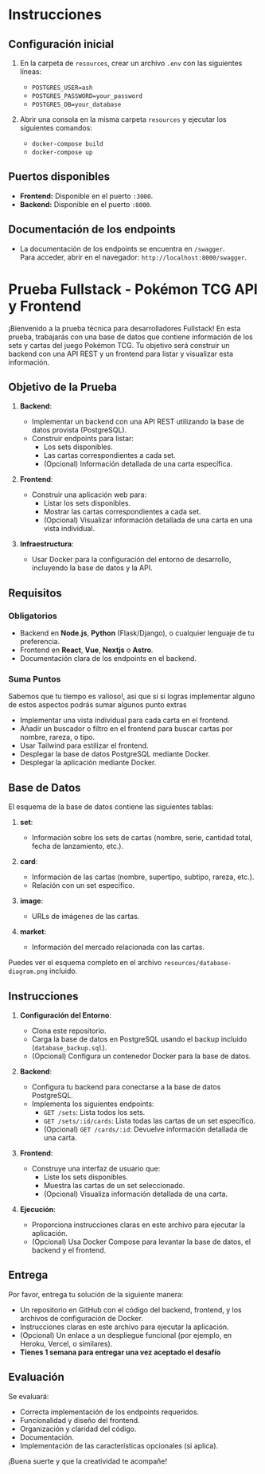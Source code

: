 # Instrucciones

## Configuración inicial

1. En la carpeta de `resources`, crear un archivo `.env` con las siguientes líneas:

   - `POSTGRES_USER=ash`
   - `POSTGRES_PASSWORD=your_password`
   - `POSTGRES_DB=your_database`

2. Abrir una consola en la misma carpeta `resources` y ejecutar los siguientes comandos:

   - `docker-compose build`
   - `docker-compose up`

## Puertos disponibles

- **Frontend:** Disponible en el puerto `:3000`.
- **Backend:** Disponible en el puerto `:8000`.

## Documentación de los endpoints

- La documentación de los endpoints se encuentra en `/swagger`.  
  Para acceder, abrir en el navegador: `http://localhost:8000/swagger`.


# Prueba Fullstack - Pokémon TCG API y Frontend

¡Bienvenido a la prueba técnica para desarrolladores Fullstack! En esta prueba, trabajarás con una base de datos que contiene información de los sets y cartas del juego Pokémon TCG. Tu objetivo será construir un backend con una API REST y un frontend para listar y visualizar esta información. 

## Objetivo de la Prueba

1. **Backend**:
   - Implementar un backend con una API REST utilizando la base de datos provista (PostgreSQL).
   - Construir endpoints para listar:
     - Los sets disponibles.
     - Las cartas correspondientes a cada set.
     - (Opcional) Información detallada de una carta específica.

2. **Frontend**:
   - Construir una aplicación web para:
     - Listar los sets disponibles.
     - Mostrar las cartas correspondientes a cada set.
     - (Opcional) Visualizar información detallada de una carta en una vista individual.

3. **Infraestructura**:
   - Usar Docker para la configuración del entorno de desarrollo, incluyendo la base de datos y la API.

## Requisitos

### Obligatorios
- Backend en **Node.js**, **Python** (Flask/Django), o cualquier lenguaje de tu preferencia.
- Frontend en **React**, **Vue**, **Nextjs** o **Astro**.
- Documentación clara de los endpoints en el backend.

### Suma Puntos
Sabemos que tu tiempo es valioso!, asi que si si logras implementar alguno de estos aspectos podrás sumar algunos punto extras

- Implementar una vista individual para cada carta en el frontend.
- Añadir un buscador o filtro en el frontend para buscar cartas por nombre, rareza, o tipo.
- Usar Tailwind para estilizar el frontend.
- Desplegar la base de datos PostgreSQL mediante Docker.
- Desplegar la aplicación mediante Docker.

## Base de Datos
El esquema de la base de datos contiene las siguientes tablas:

1. **set**:
   - Información sobre los sets de cartas (nombre, serie, cantidad total, fecha de lanzamiento, etc.).

2. **card**:
   - Información de las cartas (nombre, supertipo, subtipo, rareza, etc.).
   - Relación con un set específico.

3. **image**:
   - URLs de imágenes de las cartas.

4. **market**:
   - Información del mercado relacionada con las cartas.

Puedes ver el esquema completo en el archivo `resources/database-diagram.png` incluido.

## Instrucciones

1. **Configuración del Entorno**:
   - Clona este repositorio.
   - Carga la base de datos en PostgreSQL usando el backup incluido (`database_backup.sql`).
   - (Opcional) Configura un contenedor Docker para la base de datos.

2. **Backend**:
   - Configura tu backend para conectarse a la base de datos PostgreSQL.
   - Implementa los siguientes endpoints:
     - `GET /sets`: Lista todos los sets.
     - `GET /sets/:id/cards`: Lista todas las cartas de un set específico.
     - (Opcional) `GET /cards/:id`: Devuelve información detallada de una carta.

3. **Frontend**:
   - Construye una interfaz de usuario que:
     - Liste los sets disponibles.
     - Muestra las cartas de un set seleccionado.
     - (Opcional) Visualiza información detallada de una carta.

4. **Ejecución**:
   - Proporciona instrucciones claras en este archivo para ejecutar la aplicación.
   - (Opcional) Usa Docker Compose para levantar la base de datos, el backend y el frontend.

## Entrega

Por favor, entrega tu solución de la siguiente manera:
- Un repositorio en GitHub con el código del backend, frontend, y los archivos de configuración de Docker.
- Instrucciones claras en este archivo para ejecutar la aplicación.
- (Opcional) Un enlace a un despliegue funcional (por ejemplo, en Heroku, Vercel, o similares).
- **Tienes 1 semana para entregar una vez aceptado el desafío**

## Evaluación

Se evaluará:
- Correcta implementación de los endpoints requeridos.
- Funcionalidad y diseño del frontend.
- Organización y claridad del código.
- Documentación.
- Implementación de las características opcionales (si aplica).

¡Buena suerte y que la creatividad te acompañe!
